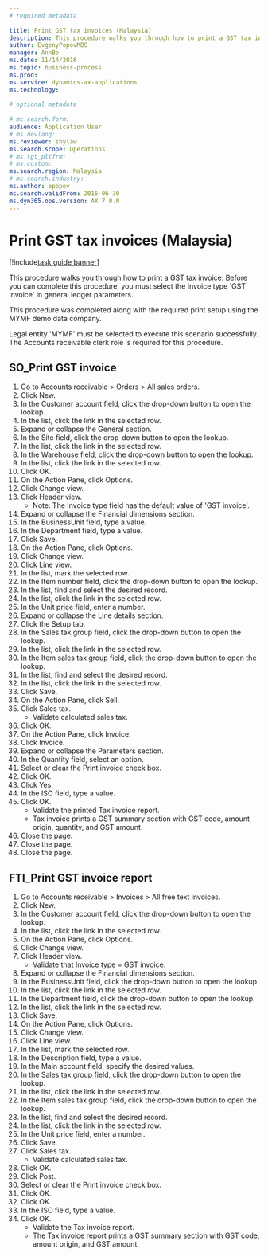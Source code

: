 ```yaml
--- 
# required metadata 
 
title: Print GST tax invoices (Malaysia)
description: This procedure walks you through how to print a GST tax invoice. 
author: EvgenyPopovMBS
manager: AnnBe 
ms.date: 11/14/2016
ms.topic: business-process 
ms.prod:  
ms.service: dynamics-ax-applications 
ms.technology:  
 
# optional metadata 
 
# ms.search.form:   
audience: Application User 
# ms.devlang:  
ms.reviewer: shylaw
ms.search.scope: Operations 
# ms.tgt_pltfrm:  
# ms.custom:  
ms.search.region: Malaysia
# ms.search.industry: 
ms.author: epopov
ms.search.validFrom: 2016-06-30 
ms.dyn365.ops.version: AX 7.0.0 
---
```

# Print GST tax invoices (Malaysia)

[!include[task guide banner](../../includes/task-guide-banner.md)]

This procedure walks you through how to print a GST tax invoice. Before you can complete this procedure, you must select the Invoice type 'GST invoice' in general ledger parameters.

This procedure was completed along with the required print setup using the MYMF demo data company.



Legal entity 'MYMF' must be selected to execute this scenario successfully. The Accounts receivable clerk role is required for this procedure.


## SO_Print GST invoice
1. Go to Accounts receivable > Orders > All sales orders.
2. Click New.
3. In the Customer account field, click the drop-down button to open the lookup.
4. In the list, click the link in the selected row.
5. Expand or collapse the General section.
6. In the Site field, click the drop-down button to open the lookup.
7. In the list, click the link in the selected row.
8. In the Warehouse field, click the drop-down button to open the lookup.
9. In the list, click the link in the selected row.
10. Click OK.
11. On the Action Pane, click Options.
12. Click Change view.
13. Click Header view.
    * Note: The Invoice type field has the default value of 'GST invoice'.  
14. Expand or collapse the Financial dimensions section.
15. In the BusinessUnit field, type a value.
16. In the Department field, type a value.
17. Click Save.
18. On the Action Pane, click Options.
19. Click Change view.
20. Click Line view.
21. In the list, mark the selected row.
22. In the Item number field, click the drop-down button to open the lookup.
23. In the list, find and select the desired record.
24. In the list, click the link in the selected row.
25. In the Unit price field, enter a number.
26. Expand or collapse the Line details section.
27. Click the Setup tab.
28. In the Sales tax group field, click the drop-down button to open the lookup.
29. In the list, click the link in the selected row.
30. In the Item sales tax group field, click the drop-down button to open the lookup.
31. In the list, find and select the desired record.
32. In the list, click the link in the selected row.
33. Click Save.
34. On the Action Pane, click Sell.
35. Click Sales tax.
    * Validate calculated sales tax.  
36. Click OK.
37. On the Action Pane, click Invoice.
38. Click Invoice.
39. Expand or collapse the Parameters section.
40. In the Quantity field, select an option.
41. Select or clear the Print invoice check box.
42. Click OK.
43. Click Yes.
44. In the ISO field, type a value.
45. Click OK.
    * Validate the printed Tax invoice report.  
    * Tax invoice prints a GST summary section with GST code, amount origin, quantity, and GST amount.    
46. Close the page.
47. Close the page.
48. Close the page.

## FTI_Print GST invoice report
1. Go to Accounts receivable > Invoices > All free text invoices.
2. Click New.
3. In the Customer account field, click the drop-down button to open the lookup.
4. In the list, click the link in the selected row.
5. On the Action Pane, click Options.
6. Click Change view.
7. Click Header view.
    * Validate that Invoice type = GST invoice.  
8. Expand or collapse the Financial dimensions section.
9. In the BusinessUnit field, click the drop-down button to open the lookup.
10. In the list, click the link in the selected row.
11. In the Department field, click the drop-down button to open the lookup.
12. In the list, click the link in the selected row.
13. Click Save.
14. On the Action Pane, click Options.
15. Click Change view.
16. Click Line view.
17. In the list, mark the selected row.
18. In the Description field, type a value.
19. In the Main account field, specify the desired values.
20. In the Sales tax group field, click the drop-down button to open the lookup.
21. In the list, click the link in the selected row.
22. In the Item sales tax group field, click the drop-down button to open the lookup.
23. In the list, find and select the desired record.
24. In the list, click the link in the selected row.
25. In the Unit price field, enter a number.
26. Click Save.
27. Click Sales tax.
    * Validate calculated sales tax.  
28. Click OK.
29. Click Post.
30. Select or clear the Print invoice check box.
31. Click OK.
32. Click OK.
33. In the ISO field, type a value.
34. Click OK.
    * Validate the Tax invoice report.  
    * The Tax invoice report prints a GST summary section with GST code, amount origin, and GST amount.    

